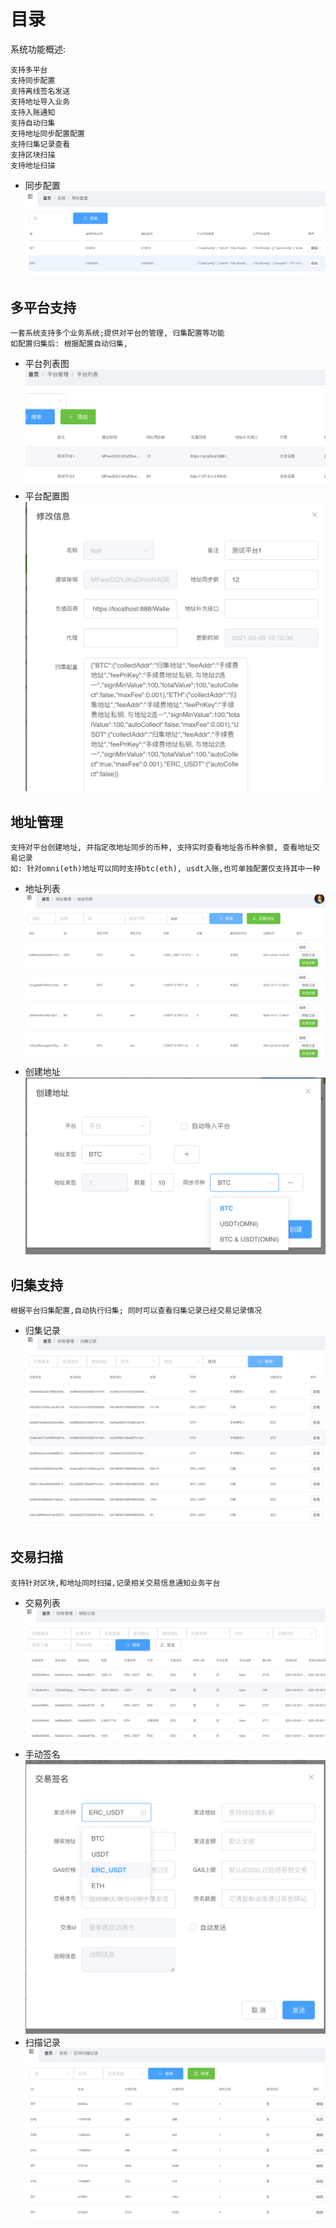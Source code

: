 # 目录
系统功能概述:
```
支持多平台
支持同步配置
支持离线签名发送
支持地址导入业务
支持入账通知
支持自动归集
支持地址同步配置配置
支持归集记录查看
支持区块扫描
支持地址扫描
```

- 同步配置
![同步配置](./pic/同步配置.png)
## 多平台支持
```
一套系统支持多个业务系统;提供对平台的管理, 归集配置等功能
如配置归集后: 根据配置自动归集, 
```
- 平台列表图
![平台列表](./pic/平台列表.png)
- 平台配置图
![平台配置](./pic/平台配置.png)
## 地址管理
```
支持对平台创建地址, 并指定改地址同步的币种, 支持实时查看地址各币种余额, 查看地址交易记录
如: 针对omni(eth)地址可以同时支持btc(eth), usdt入账,也可单独配置仅支持其中一种
```
- 地址列表
![地址列表](./pic/地址列表.png)
- 创建地址
![创建地址](./pic/创建地址.png)
    
## 归集支持
```
根据平台归集配置,自动执行归集; 同时可以查看归集记录已经交易记录情况
```
- 归集记录
![归集记录](./pic/归集记录.png)
    
## 交易扫描
```
支持针对区块,和地址同时扫描,记录相关交易信息通知业务平台
```
- 交易列表
![交易列表](./pic/转账列表.png)
- 手动签名
![交易列表](./pic/交易签名.png)
- 扫描记录
![扫描记录](./pic/扫描记录.png)
